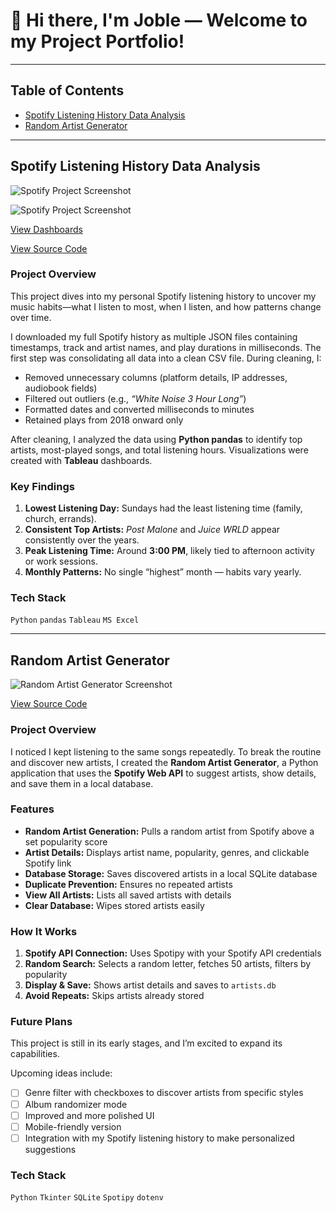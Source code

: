 # 👋 Hi there, I'm Joble — Welcome to my Project Portfolio! 

---

## Table of Contents
- [Spotify Listening History Data Analysis](#spotify-listening-history-data-analysis)
- [Random Artist Generator](#random-artist-generator)

---

## Spotify Listening History Data Analysis


![Spotify Project Screenshot](https://raw.githubusercontent.com/Joble9012/Projects/2a0a50c2be0e2e62916404aeb5707b3715e7fd48/MySpotifyListeningHistoryAnalysis/Dashboard1.png)

![Spotify Project Screenshot](https://raw.githubusercontent.com/Joble9012/Projects/2a0a50c2be0e2e62916404aeb5707b3715e7fd48/MySpotifyListeningHistoryAnalysis/Dashboard1.png)

[View Dashboards](https://github.com/Joble9012/Projects/tree/main/MySpotifyListeningHistoryAnalysis)  

[View Source Code](https://github.com/Joble9012/Projects/tree/main/MySpotifyListeningHistoryAnalysis)  

### Project Overview
This project dives into my personal Spotify listening history to uncover my music habits—what I listen to most, when I listen, and how patterns change over time.  

I downloaded my full Spotify history as multiple JSON files containing timestamps, track and artist names, and play durations in milliseconds. The first step was consolidating all data into a clean CSV file. During cleaning, I:  
- Removed unnecessary columns (platform details, IP addresses, audiobook fields)  
- Filtered out outliers (e.g., *“White Noise 3 Hour Long”*)  
- Formatted dates and converted milliseconds to minutes  
- Retained plays from 2018 onward only  

After cleaning, I analyzed the data using **Python pandas** to identify top artists, most-played songs, and total listening hours. Visualizations were created with **Tableau** dashboards.

### Key Findings
1. **Lowest Listening Day:** Sundays had the least listening time (family, church, errands).  
2. **Consistent Top Artists:** *Post Malone* and *Juice WRLD* appear consistently over the years.  
3. **Peak Listening Time:** Around **3:00 PM**, likely tied to afternoon activity or work sessions.  
4. **Monthly Patterns:** No single “highest” month — habits vary yearly.

### Tech Stack
`Python` `pandas` `Tableau` `MS Excel`

---

## Random Artist Generator

![Random Artist Generator Screenshot](https://raw.githubusercontent.com/yourusername/project-two/main/demo.png)

[View Source Code](https://github.com/Joble9012/Projects/tree/main/RandomArtistGenerator)  

### Project Overview
I noticed I kept listening to the same songs repeatedly. To break the routine and discover new artists, I created the **Random Artist Generator**, a Python application that uses the **Spotify Web API** to suggest artists, show details, and save them in a local database.

### Features
- **Random Artist Generation:** Pulls a random artist from Spotify above a set popularity score  
- **Artist Details:** Displays artist name, popularity, genres, and clickable Spotify link  
- **Database Storage:** Saves discovered artists in a local SQLite database  
- **Duplicate Prevention:** Ensures no repeated artists  
- **View All Artists:** Lists all saved artists with details  
- **Clear Database:** Wipes stored artists easily

### How It Works
1. **Spotify API Connection:** Uses Spotipy with your Spotify API credentials  
2. **Random Search:** Selects a random letter, fetches 50 artists, filters by popularity  
3. **Display & Save:** Shows artist details and saves to `artists.db`  
4. **Avoid Repeats:** Skips artists already stored

### Future Plans
This project is still in its early stages, and I’m excited to expand its capabilities.  

Upcoming ideas include:  
- [ ] Genre filter with checkboxes to discover artists from specific styles  
- [ ] Album randomizer mode  
- [ ] Improved and more polished UI  
- [ ] Mobile-friendly version  
- [ ] Integration with my Spotify listening history to make personalized suggestions

### Tech Stack
`Python` `Tkinter` `SQLite` `Spotipy` `dotenv`
